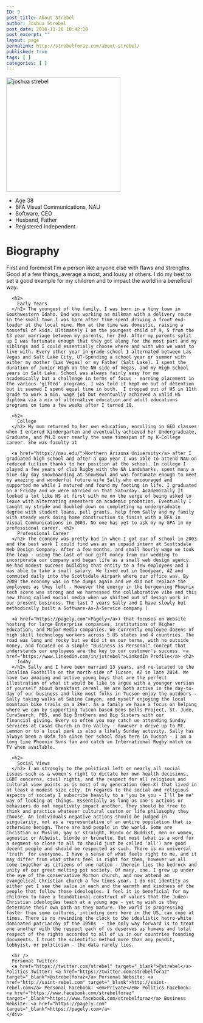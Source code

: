 ```yaml
---
ID: 9
post_title: About Strebel
author: Joshua Strebel
post_date: 2016-11-20 18:42:10
post_excerpt: ""
layout: page
permalink: http://strebelforaz.com/about-strebel/
published: true
tags: [ ]
categories: [ ]
---
```

<div class="row">
  <div class="col-sm-4">
    <img class="alignnone size-medium wp-image-43 box-shadow1 img-fluid" src="http://strebelforaz.com/wp-content/uploads/2016/11/10701947_10152495951554842_1917571598792799057_n-e1480137887741-300x300.jpg" alt="joshua strebel" width="300" height="300" /> <ul class="list-unstyled">
      <li>
        Age 38
      </li>
      <li>
        BFA Visual Communications, NAU
      </li>
      <li>
        Software, CEO
      </li>
      <li>
        Husband, Father
      </li>
      <li>
        Registered Independent
      </li>
    </ul>
  </div>
  
  <div class="col-sm-8">
    <div class="card card-block">
      <h1>
        Biography
      </h1> First and foremost I'm a person like anyone else with flaws and strengths. Good at a few things, average a most, and lousy at others. I do my best to set a good example for my children and to impact the world in a beneficial way. 
      
      <h2>
        Early Years
      </h2> The youngest of the family, I was born in a tiny town in Southwestern Idaho. Dad was working as milkman with a delivery route in the small town I was born after time spent driving a front end-loader at the local mine. Mom at the time was domestic, raising a houseful of kids. Ultimately I am the youngest child of 9, 5 from the 13 year marriage between my parents, her 2nd. After my parents split up I was fortunate enough that they got along for the most part and my siblings and I could essentially choose where and with who we want to live with. Every other year in grade school I alternated between Las Vegas and Salt Lake City, UT-Spending a school year or summer with either my mother (Las Vegas) or my Father (Salt Lake). I spent the duration of Junior HIgh on the NW side of Vegas, and my High School years in Salt Lake. School was always fairly easy for me academically but a challenge in terms of focus - earning placement in the various 'gifted' programs. I was told it kept me out of detention but it seemed I spent equal time in both.  I dropped out of HS in 11th grade to work a min. wage job but eventually achieved a valid HS diploma via a mix of alternative education and adult educations programs on time a few weeks after I turned 18. 
      
      <h2>
        College
      </h2> My mum returned to her own education, enrolling in GED classes when I entered kindergarten and eventually achieved her Undergraduate, Graduate, and PH.D over nearly the same timespan of my K-College career. She was faculty at 
      
      <a href="https://nau.edu/">Northern Arizona University</a> after I graduated high school and after a gap year I was able to attend NAU on reduced tuition thanks to her position at the school. In college I played a few years of club Rugby with the NA Landsharks, spent many a blue sky day snowboarding at SnowBowl and was fortunate enough to meet my amazing and wonderful future wife Sally who encouraged and supported me while I matured and found my footing in life. I graduated on a Friday and we were married on that Saturday. Academically It looked a lot like HS at first with me on the verge of being asked to leave with alternating semesters on academic probation. Eventually I caught my stride and doubled down on completing my undergraduate degree with student loans, pell grants, help from Sally and my family with steady work doing home construction to finish with a BFA in Visual Communications in 2003. No one has yet to ask my my GPA in my professional career. <h2>
        Professional Career
      </h2> The economy was pretty bad in when I got our of school in 2003 and the best work I could find was as an unpaid intern at Scottsdale Web Design Company. After a few months, and small hourly wage we took the leap - using the last of our gift money from our wedding to incorporate our company and began life as a small web design agency. We had modest success building that entity to a few employees and I was able to take a small salary. We lived out in Goodyear, AZ and commuted daily into the Scottsdale Airpark where our office was. By 2009 the economy was in the dumps again and we did not replace the employees as they left - However the energy in the burgeoning Phoenix tech scene was strong and we harnessed the collaborative vibe and this new thing called social media when we shifted out of design work in our present business. The last 7 years Sally and I have slowly but methodically built a Software-As-A-Service company (
      
      <a href="https://pagely.com">Pagely</a>) that focuses on Website hosting for large Enterprise companies, institutions of Higher Education, and Major Media companies. We currently employee dozens of high skill technology workers across 5 US states and 4 countries. The road was long and rocky but we did it on our terms, with no outside money, and focused on a simple "Business is Personal" concept that understands our employees are the key to our customer's success. <a href="https://www.linkedin.com/in/jstrebel">LinkedIn Profile</a> <h2>
        Today
      </h2> Sally and I have been married 13 years, and re-located to the Catalina Foothills on the north side of Tucson, AZ in late 2014. We have two amazing and active young boys that are the perfect illustration of what it would be like to argue with a younger version of yourself about breakfast cereal. We are both active in the day-to-day of our business and like most folks in Tucson enjoy the outdoors - Sally taking walks at Sabino Canyon, and myself enjoying the local mountain bike trails on a 29er. As a family we have a focus on helping where we can by supporting Tuscon based Bens Bells Project, St. Jude, CureSearch, PBS, and Big Brothers and Big Sisters with our financial giving. Every so often you may catch us attending Sunday services at Casas Church in Oro Valley - however a drive up to Mt. Lemmon or to a local park is also a likely Sunday activity. Sally has always been a UofA fan since her school days here in Tucson - I am a long time Phoenix Suns fan and catch an International Rugby match on TV when available. 
      
      <h2>
        Social Views
      </h2> I am strongly to the political left on nearly all social issues such as a women's right to dictate her own health decisions, LGBT concerns, civil rights, and the respect for all religious and cultural view points as is most of my generation (Gen-X) that lived in at least a modest size city. In regards to the social and religious aspects of society I subscribe heavily to a "you be you - I'll be me" way of looking at things. Essentially as long as one's actions or behaviors do not negatively impact another, they should be free to think and practice whatever cultural custom or life philosophy they choose. An individuals negative actions should be judged in singularity, not as a representative of an entire population that is otherwise benign. There are bad people in the world. Some are Christian or Muslim, gay or straight, Hindu or Buddist, men or women, agnostic or Atheist, blonde or brunette. But most (what is a word for a segment so close to all to should just be called 'all') are good decent people and should be respected as such. There is no universal 'truth' for everyone. I have a sense of what feels right to me, and it may differ from what others feel is right for them, however we all come together as citizens of one nation - therein lies the bedrock and unity of our great melting pot society. Of many, one. I grew up under the eye of the conservative Mormon church, and now attend an evangelical Christian church a few times year. I do not identity as either yet I see the value in each and the warmth and kindness of the people that follow those ideologies. I feel it is beneficial for my children to have a foundational construct of values that the Judeo-Christian ideologies teach at a young age - yet my wish is they determine their own path as they mature. The world is progressing faster than some cultures, including ours here in the US, can cope at times. There is no rewinding the clock to the idealistic hetro-white dominated patriarchy of the 1950s  - the only way forward is to treat one another with the respect each of us deserves as humans and total respect of the rights accorded to all of us in our countries founding documents. I trust the scientific method more than any pundit, lobbyist, or politician - the data rarely lies. 
      
      <hr />
      Personal Twitter: 
      <a href="https://twitter.com/strebel" target="_blank">@strebel</a> Politics Twitter: <a href="https://twitter.com/strebelforaz" target="_blank">@strebelforaz</a> Personal Website: <a href="http://saint-rebel.com" target="_blank">http://saint-rebel.com</a> Personal Facebook: <em>Private</em> Politics Facebook: <a href="https://www.facebook.com/strebelforaz" target="_blank">https://www.facebook.com/strebelforaz</a> Business Website: <a href="https://pagely.com" target="_blank">https://pagely.com</a>
    </div>
  </div>
</div>